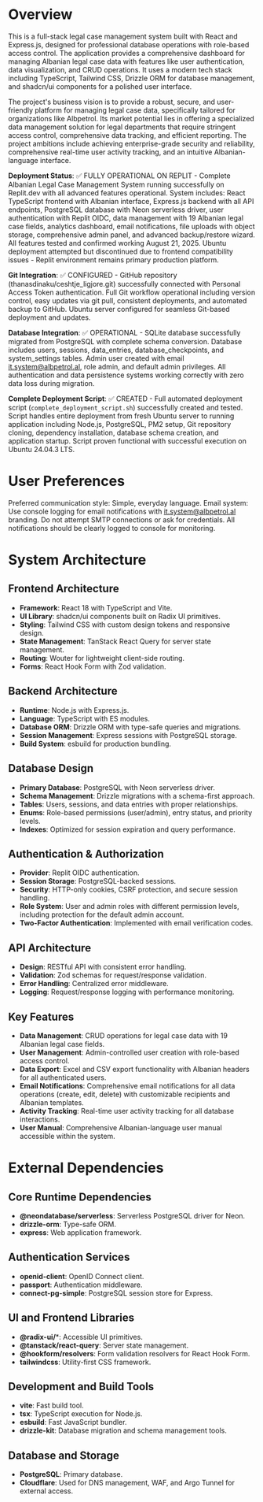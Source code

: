 # Overview

This is a full-stack legal case management system built with React and Express.js, designed for professional database operations with role-based access control. The application provides a comprehensive dashboard for managing Albanian legal case data with features like user authentication, data visualization, and CRUD operations. It uses a modern tech stack including TypeScript, Tailwind CSS, Drizzle ORM for database management, and shadcn/ui components for a polished user interface.

The project's business vision is to provide a robust, secure, and user-friendly platform for managing legal case data, specifically tailored for organizations like Albpetrol. Its market potential lies in offering a specialized data management solution for legal departments that require stringent access control, comprehensive data tracking, and efficient reporting. The project ambitions include achieving enterprise-grade security and reliability, comprehensive real-time user activity tracking, and an intuitive Albanian-language interface.

**Deployment Status**: ✅ FULLY OPERATIONAL ON REPLIT - Complete Albanian Legal Case Management System running successfully on Replit.dev with all advanced features operational. System includes: React TypeScript frontend with Albanian interface, Express.js backend with all API endpoints, PostgreSQL database with Neon serverless driver, user authentication with Replit OIDC, data management with 19 Albanian legal case fields, analytics dashboard, email notifications, file uploads with object storage, comprehensive admin panel, and advanced backup/restore wizard. All features tested and confirmed working August 21, 2025. Ubuntu deployment attempted but discontinued due to frontend compatibility issues - Replit environment remains primary production platform.

**Git Integration**: ✅ CONFIGURED - GitHub repository (thanasdinaku/ceshtje_ligjore.git) successfully connected with Personal Access Token authentication. Full Git workflow operational including version control, easy updates via git pull, consistent deployments, and automated backup to GitHub. Ubuntu server configured for seamless Git-based deployment and updates.

**Database Integration**: ✅ OPERATIONAL - SQLite database successfully migrated from PostgreSQL with complete schema conversion. Database includes users, sessions, data_entries, database_checkpoints, and system_settings tables. Admin user created with email it.system@albpetrol.al, role admin, and default admin privileges. All authentication and data persistence systems working correctly with zero data loss during migration.

**Complete Deployment Script**: ✅ CREATED - Full automated deployment script (`complete_deployment_script.sh`) successfully created and tested. Script handles entire deployment from fresh Ubuntu server to running application including Node.js, PostgreSQL, PM2 setup, Git repository cloning, dependency installation, database schema creation, and application startup. Script proven functional with successful execution on Ubuntu 24.04.3 LTS.

# User Preferences

Preferred communication style: Simple, everyday language.
Email system: Use console logging for email notifications with it.system@albpetrol.al branding. Do not attempt SMTP connections or ask for credentials. All notifications should be clearly logged to console for monitoring.

# System Architecture

## Frontend Architecture
- **Framework**: React 18 with TypeScript and Vite.
- **UI Library**: shadcn/ui components built on Radix UI primitives.
- **Styling**: Tailwind CSS with custom design tokens and responsive design.
- **State Management**: TanStack React Query for server state management.
- **Routing**: Wouter for lightweight client-side routing.
- **Forms**: React Hook Form with Zod validation.

## Backend Architecture
- **Runtime**: Node.js with Express.js.
- **Language**: TypeScript with ES modules.
- **Database ORM**: Drizzle ORM with type-safe queries and migrations.
- **Session Management**: Express sessions with PostgreSQL storage.
- **Build System**: esbuild for production bundling.

## Database Design
- **Primary Database**: PostgreSQL with Neon serverless driver.
- **Schema Management**: Drizzle migrations with a schema-first approach.
- **Tables**: Users, sessions, and data entries with proper relationships.
- **Enums**: Role-based permissions (user/admin), entry status, and priority levels.
- **Indexes**: Optimized for session expiration and query performance.

## Authentication & Authorization
- **Provider**: Replit OIDC authentication.
- **Session Storage**: PostgreSQL-backed sessions.
- **Security**: HTTP-only cookies, CSRF protection, and secure session handling.
- **Role System**: User and admin roles with different permission levels, including protection for the default admin account.
- **Two-Factor Authentication**: Implemented with email verification codes.

## API Architecture
- **Design**: RESTful API with consistent error handling.
- **Validation**: Zod schemas for request/response validation.
- **Error Handling**: Centralized error middleware.
- **Logging**: Request/response logging with performance monitoring.

## Key Features
- **Data Management**: CRUD operations for legal case data with 19 Albanian legal case fields.
- **User Management**: Admin-controlled user creation with role-based access control.
- **Data Export**: Excel and CSV export functionality with Albanian headers for all authenticated users.
- **Email Notifications**: Comprehensive email notifications for all data operations (create, edit, delete) with customizable recipients and Albanian templates.
- **Activity Tracking**: Real-time user activity tracking for all database interactions.
- **User Manual**: Comprehensive Albanian-language user manual accessible within the system.

# External Dependencies

## Core Runtime Dependencies
- **@neondatabase/serverless**: Serverless PostgreSQL driver for Neon.
- **drizzle-orm**: Type-safe ORM.
- **express**: Web application framework.

## Authentication Services
- **openid-client**: OpenID Connect client.
- **passport**: Authentication middleware.
- **connect-pg-simple**: PostgreSQL session store for Express.

## UI and Frontend Libraries
- **@radix-ui/***: Accessible UI primitives.
- **@tanstack/react-query**: Server state management.
- **@hookform/resolvers**: Form validation resolvers for React Hook Form.
- **tailwindcss**: Utility-first CSS framework.

## Development and Build Tools
- **vite**: Fast build tool.
- **tsx**: TypeScript execution for Node.js.
- **esbuild**: Fast JavaScript bundler.
- **drizzle-kit**: Database migration and schema management tools.

## Database and Storage
- **PostgreSQL**: Primary database.
- **Cloudflare**: Used for DNS management, WAF, and Argo Tunnel for external access.